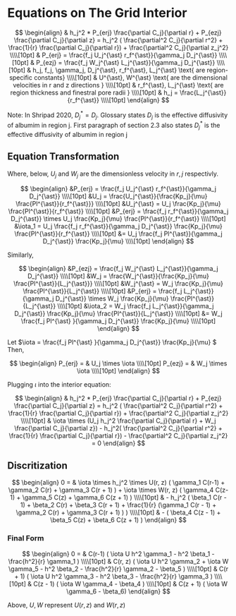 # Equations on The Grid Interior

$$
\begin{align}
& h_j^2 * P_{erj} \frac{\partial C_j}{\partial r} + P_{ezj} \frac{\partial C_j}{\partial z} = h_j^2
( \frac{\partial^2 C_j}{\partial r^2} + \frac{1}{r} \frac{\partial C_j}{\partial r}) + \frac{\partial^2 C_j}{\partial z_j^2} \\\\[10pt]
& P_{erj} = \frac{f_j U_j^{\ast} r_f^{\ast}}{\gamma_j D_j^{\ast}} \\\\[10pt]
& P_{ezj} = \frac{f_j W_j^{\ast} L_j^{\ast}}{\gamma_j D_j^{\ast}} \\\\[10pt]
& h_j, f_j, \gamma_j, D_j^{\ast}, r_f^{\ast}, L_j^{\ast} \text{ are region-specific constants} \\\\[10pt]
& U^{\ast}, W^{\ast} \text{ are the dimensional velocities in r and z directions } \\\\[10pt]
& r_f^{\ast}, L_j^{\ast} \text{ are region thickness and finestral pore radii } \\\\[10pt]
& h_j = \frac{L_j^{\ast}}{r_f^{\ast}} \\\\[10pt]
\end{align}
$$
  
Note: In Shripad 2020, $D_j^{\ast} = D_j$. Glossary states $D_j$ is the effective diffusivity of albumim in region j. First paragraph of section 2.3 also states  $D_j^{\ast}$ is the effective diffusivity of albumim in region j

## Equation Transformation  

Where, below, $U_j$ and $W_j$ are the dimensionless velocity in $r, j$ respectivly.   

$$
\begin{align}
&P_{erj} = \frac{f_j U_j^{\ast} r_f^{\ast}}{\gamma_j D_j^{\ast}} \\\\[10pt]
&U_j = \frac{U_j^{\ast}}{\frac{Kp_j}{\mu} \frac{Pl^{\ast}}{r_f^{\ast}}} \\\\[10pt]
&U_j^{\ast} = U_j \frac{Kp_j}{\mu} \frac{Pl^{\ast}}{r_f^{\ast}} \\\\[10pt]
&P_{erj} =  \frac{f_j r_f^{\ast}}{\gamma_j D_j^{\ast}} \times U_j \frac{Kp_j}{\mu} \frac{Pl^{\ast}}{r_f^{\ast}}  \\\\[10pt]
&\iota_1 =  U_j \frac{f_j r_f^{\ast}}{\gamma_j D_j^{\ast}} \frac{Kp_j}{\mu} \frac{Pl^{\ast}}{r_f^{\ast}} \\\\[10pt]
&=  U_j \frac{f_j Pl^{\ast}}{\gamma_j D_j^{\ast}} \frac{Kp_j}{\mu}  \\\\[10pt]
\end{align}
$$ 

Similarly,  

$$
\begin{align}
&P_{ezj} = \frac{f_j W_j^{\ast} L_j^{\ast}}{\gamma_j D_j^{\ast}} \\\\[10pt]
&W_j = \frac{W_j^{\ast}}{\frac{Kp_j}{\mu} \frac{Pl^{\ast}}{L_j^{\ast}}} \\\\[10pt]
&W_j^{\ast} = W_j \frac{Kp_j}{\mu} \frac{Pl^{\ast}}{L_j^{\ast}} \\\\[10pt]
&P_{erj} =  \frac{f_j L_j^{\ast}}{\gamma_j D_j^{\ast}} \times W_j \frac{Kp_j}{\mu} \frac{Pl^{\ast}}{L_j^{\ast}}  \\\\[10pt]
&\iota_2 =  W_j \frac{f_j L_j^{\ast}}{\gamma_j D_j^{\ast}} \frac{Kp_j}{\mu} \frac{Pl^{\ast}}{L_j^{\ast}} \\\\[10pt]
&=  W_j \frac{f_j Pl^{\ast} }{\gamma_j D_j^{\ast}} \frac{Kp_j}{\mu}  \\\\[10pt]
\end{align}
$$ 

Let $\iota = \frac{f_j Pl^{\ast} }{\gamma_j D_j^{\ast}} \frac{Kp_j}{\mu} $  
Then, 

$$
\begin{align}
P_{erj} = & U_j \times \iota   \\\\[10pt]
P_{ezj} = & W_j \times \iota   \\\\[10pt]
\end{align}
$$ 


Plugging $\iota$ into the interior equation:  

$$
\begin{align}
& h_j^2 * P_{erj} \frac{\partial C_j}{\partial r} + P_{ezj} \frac{\partial C_j}{\partial z} = h_j^2
( \frac{\partial^2 C_j}{\partial r^2} + \frac{1}{r} \frac{\partial C_j}{\partial r}) + \frac{\partial^2 C_j}{\partial z_j^2} \\\\[10pt]
& \iota \times (U_j h_j^2 \frac{\partial C_j}{\partial r} +  W_j \frac{\partial C_j}{\partial z}) - 
h_j^2( \frac{\partial^2 C_j}{\partial r^2} + \frac{1}{r} \frac{\partial C_j}{\partial r}) - \frac{\partial^2 C_j}{\partial z_j^2} = 0
\end{align}
$$ 

## Discritization 

$$
\begin{align}
0 = & \iota \times h_j^2 \times U(r, z) ( \gamma_1 C(r-1) + \gamma_2 C(r) + \gamma_3 C(r + 1) ) + \iota \times W(r, z) ( \gamma_4 C(z-1) + \gamma_5 C(z) + \gamma_6 C(z + 1) ) \\\\[10pt]  
& - h_j^2 ( \beta_1 C(r - 1) + \beta_2 C(r) + \beta_3 C(r + 1) + \frac{1}{r} (\gamma_1 C(r - 1) + \gamma_2 C(r) + \gamma_3 C(r + 1) ) ) \\\\[10pt]  
& - ( \beta_4 C(z - 1) + \beta_5 C(z) + \beta_6 C(z + 1) )
\end{align}
$$

### Final Form  

$$
\begin{align}
0 = & C(r-1) ( \iota U h^2 \gamma_1 - h^2 \beta_1 - \frac{h^2}{r} \gamma_1 )  \\\\[10pt]  
& C(r, z) ( \iota U h^2 \gamma_2 + \iota W \gamma_5 - h^2 \beta_2 - \frac{h^2}{r} \gamma_2 - \beta_5 )  \\\\[10pt]  
& C(r + 1) ( \iota U h^2 \gamma_3 - h^2 \beta_3 - \frac{h^2}{r} \gamma_3 )  \\\\[10pt]  
& C(z - 1) ( \iota W \gamma_4 - \beta_4 )  \\\\[10pt]  
& C(z + 1) ( \iota W \gamma_6 - \beta_6)
\end{align} 
$$

Above, $U, W$ represent $U(r, z)$ and $W(r, z)$
